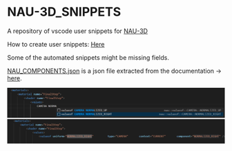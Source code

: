 # NAU-3D_SNIPPETS
A repository of vscode user snippets for [NAU-3D](https://github.com/Nau3D/nau)

How to create user snippets: [Here](https://code.visualstudio.com/docs/editor/userdefinedsnippets#_create-your-own-snippets) 

Some of the automated snippets might be missing fields. 

[NAU_COMPONENTS.json](NAU_COMPONENTS.json) is a json file extracted from the documentation -> [here](https://nau3d.di.uminho.pt/tutorial/specifying-objects-components-and-contexts/).

![Before](Screenshots/before.png)
![After](Screenshots/after.png)
